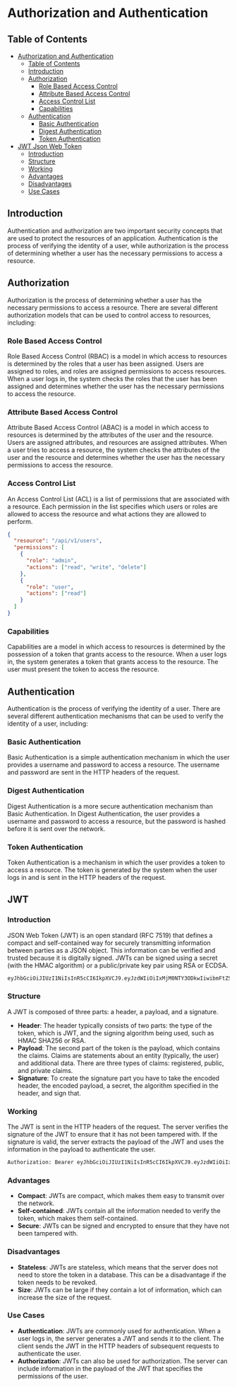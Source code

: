 # Authorization and Authentication

## Table of Contents

- [Authorization and Authentication](#authorization-and-authentication)
  - [Table of Contents](#table-of-contents)
  - [Introduction](#introduction)
  - [Authorization](#authorization)
    - [Role Based Access Control](#role-based-access-control)
    - [Attribute Based Access Control](#attribute-based-access-control)
    - [Access Control List](#access-control-list)
    - [Capabilities](#capabilities)
  - [Authentication](#authentication)
    - [Basic Authentication](#basic-authentication)
    - [Digest Authentication](#digest-authentication)
    - [Token Authentication](#token-authentication)
- [JWT Json Web Token](#jwt)
  - [Introduction](#introduction-1)
  - [Structure](#structure)
  - [Working](#working)
  - [Advantages](#advantages)
  - [Disadvantages](#disadvantages)
  - [Use Cases](#use-cases)

## Introduction

Authentication and authorization are two important security concepts that are used to protect the resources of an application. Authentication is the process of verifying the identity of a user, while authorization is the process of determining whether a user has the necessary permissions to access a resource.

## Authorization

Authorization is the process of determining whether a user has the necessary permissions to access a resource. There are several different authorization models that can be used to control access to resources, including:

### Role Based Access Control

Role Based Access Control (RBAC) is a model in which access to resources is determined by the roles that a user has been assigned. Users are assigned to roles, and roles are assigned permissions to access resources. When a user logs in, the system checks the roles that the user has been assigned and determines whether the user has the necessary permissions to access the resource.

### Attribute Based Access Control

Attribute Based Access Control (ABAC) is a model in which access to resources is determined by the attributes of the user and the resource. Users are assigned attributes, and resources are assigned attributes. When a user tries to access a resource, the system checks the attributes of the user and the resource and determines whether the user has the necessary permissions to access the resource.

### Access Control List

An Access Control List (ACL) is a list of permissions that are associated with a resource. Each permission in the list specifies which users or roles are allowed to access the resource and what actions they are allowed to perform.

```json
{
  "resource": "/api/v1/users",
  "permissions": [
    {
      "role": "admin",
      "actions": ["read", "write", "delete"]
    },
    {
      "role": "user",
      "actions": ["read"]
    }
  ]
}
```

### Capabilities

Capabilities are a model in which access to resources is determined by the possession of a token that grants access to the resource. When a user logs in, the system generates a token that grants access to the resource. The user must present the token to access the resource.

## Authentication

Authentication is the process of verifying the identity of a user. There are several different authentication mechanisms that can be used to verify the identity of a user, including:

### Basic Authentication

Basic Authentication is a simple authentication mechanism in which the user provides a username and password to access a resource. The username and password are sent in the HTTP headers of the request.

### Digest Authentication

Digest Authentication is a more secure authentication mechanism than Basic Authentication. In Digest Authentication, the user provides a username and password to access a resource, but the password is hashed before it is sent over the network.

### Token Authentication

Token Authentication is a mechanism in which the user provides a token to access a resource. The token is generated by the system when the user logs in and is sent in the HTTP headers of the request.

## JWT

### Introduction

JSON Web Token (JWT) is an open standard (RFC 7519) that defines a compact and self-contained way for securely transmitting information between parties as a JSON object. This information can be verified and trusted because it is digitally signed. JWTs can be signed using a secret (with the HMAC algorithm) or a public/private key pair using RSA or ECDSA.

```bash
eyJhbGciOiJIUzI1NiIsInR5cCI6IkpXVCJ9.eyJzdWIiOiIxMjM0NTY3ODkwIiwibmFtZSI6IkpvaG4gRG9lIiwiaWF0IjoxNTE2MjM5MDIyfQ.SflKxwRJSMeKKF2QT4fwpMeJf36POk6yJV_adQssw5c
```

### Structure

A JWT is composed of three parts: a header, a payload, and a signature.

- **Header**: The header typically consists of two parts: the type of the token, which is JWT, and the signing algorithm being used, such as HMAC SHA256 or RSA.
- **Payload**: The second part of the token is the payload, which contains the claims. Claims are statements about an entity (typically, the user) and additional data. There are three types of claims: registered, public, and private claims.
- **Signature**: To create the signature part you have to take the encoded header, the encoded payload, a secret, the algorithm specified in the header, and sign that.

### Working

The JWT is sent in the HTTP headers of the request. The server verifies the signature of the JWT to ensure that it has not been tampered with. If the signature is valid, the server extracts the payload of the JWT and uses the information in the payload to authenticate the user.

```bash
Authorization: Bearer eyJhbGciOiJIUzI1NiIsInR5cCI6IkpXVCJ9.eyJzdWIiOiIxMjM0NTY3ODkwIiwibmFtZSI6IkpvaG4gRG9lIiwiaWF0IjoxNTE2MjM5MDIyfQ.SflKxwRJSMeKKF2QT4fwpMeJf36POk6yJV_adQssw5c
```

### Advantages

- **Compact**: JWTs are compact, which makes them easy to transmit over the network.
- **Self-contained**: JWTs contain all the information needed to verify the token, which makes them self-contained.
- **Secure**: JWTs can be signed and encrypted to ensure that they have not been tampered with.

### Disadvantages

- **Stateless**: JWTs are stateless, which means that the server does not need to store the token in a database. This can be a disadvantage if the token needs to be revoked.
- **Size**: JWTs can be large if they contain a lot of information, which can increase the size of the request.

### Use Cases

- **Authentication**: JWTs are commonly used for authentication. When a user logs in, the server generates a JWT and sends it to the client. The client sends the JWT in the HTTP headers of subsequent requests to authenticate the user.
- **Authorization**: JWTs can also be used for authorization. The server can include information in the payload of the JWT that specifies the permissions of the user.
